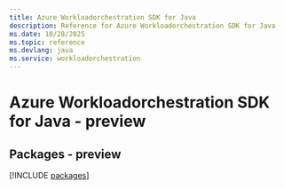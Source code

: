 ```yaml
---
title: Azure Workloadorchestration SDK for Java
description: Reference for Azure Workloadorchestration SDK for Java
ms.date: 10/28/2025
ms.topic: reference
ms.devlang: java
ms.service: workloadorchestration
---
```

# Azure Workloadorchestration SDK for Java - preview
## Packages - preview
[!INCLUDE [packages](workloadorchestration-index.md)]
